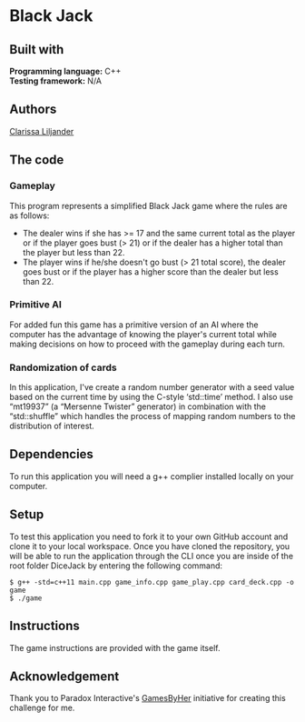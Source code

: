 # Black Jack

## Built with  
**Programming language:** C++  
**Testing framework:** N/A

## Authors  
[Clarissa Liljander](https://github.com/clalil)  

## The code  
### Gameplay
This program represents a simplified Black Jack game where the rules are as follows:  
* The dealer wins if she has >= 17 and the same current total as the player or if the player goes bust (> 21) or if the dealer has a higher total than the player but less than 22. 
* The player wins if he/she doesn't go bust (> 21 total score), the dealer goes bust or if the player has a higher score than the dealer but less than 22. 

### Primitive AI
For added fun this game has a primitive version of an AI where the computer has the advantage of knowing the player's current total while making decisions on how to proceed with the gameplay during each turn.

### Randomization of cards  
In this application, I've create a random number generator with a seed value based on the current time by using the C-style ‘std::time’ method. I also use “mt19937” (a “Mersenne Twister” generator) in combination with the  “std::shuffle” which handles the process of mapping random numbers to the distribution of interest.   

## Dependencies  
To run this application you will need a g++ complier installed locally on your computer.  

## Setup  
To test this application you need to fork it to your own GitHub account and clone it to your local workspace. Once you have cloned the repository, you will be able to run the application through the CLI once you are inside of the root folder DiceJack by entering the following command:  
```
$ g++ -std=c++11 main.cpp game_info.cpp game_play.cpp card_deck.cpp -o game
$ ./game
```

## Instructions  
The game instructions are provided with the game itself.  

## Acknowledgement  
Thank you to Paradox Interactive's [GamesByHer](https://gamedevcourse.paradoxinteractive.com/) initiative for creating this challenge for me.
